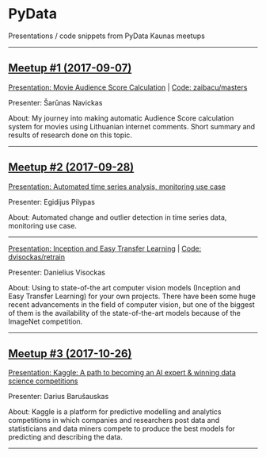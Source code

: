 # PyData
Presentations / code snippets from PyData Kaunas meetups

---
## [Meetup #1 (2017-09-07)](2017-09-07/)

[Presentation: Movie Audience Score Calculation](2017-09-07/MovieAudienceScore.pdf) | [Code: zaibacu/masters](https://github.com/zaibacu/masters)

Presenter: Šarūnas Navickas

About: My journey into making automatic Audience Score calculation system for movies using Lithuanian internet comments. Short summary and results of research done on this topic.

---

## [Meetup #2 (2017-09-28)](2017-09-28/)

[Presentation: Automated time series analysis, monitoring use case](2017-09-28/change_detection.pdf)

Presenter: Egidijus Pilypas

About: Automated change and outlier detection in time series data, monitoring use case.

---

[Presentation: Inception and Easy Transfer Learning](2017-09-28/transfer_learning.pdf) | [Code: dvisockas/retrain](https://github.com/dvisockas/retrain)



Presenter: Danielius Visockas

About: Using to state-of-the art computer vision models (Inception and Easy Transfer Learning) for your own projects. There have been some huge recent advancements in the field of computer vision, but one of the biggest of them is the availability of the state-of-the-art models because of the ImageNet competition.

---
## [Meetup #3 (2017-10-26)](2017-10-26/)

[Presentation: Kaggle: A path to becoming an AI expert & winning data science competitions](2017-10-26/pydata_kaunas_20171026.pdf)

Presenter: Darius Barušauskas

About: Kaggle is a platform for predictive modelling and analytics competitions in which companies and researchers post data and statisticians and data miners compete to produce the best models for predicting and describing the data.

---
